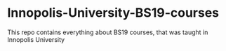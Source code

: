 # Innopolis-University-BS19-courses
This repo contains everything about BS19 courses, that was taught in Innopolis University 
